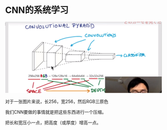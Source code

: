 # CNN的系统学习

![CNN](./picture/CNN1.png)

对于一张图片来说，长256，宽256，然后RGB三原色

我们CNN要做的事情就是把这些东西进行一个压缩。

把长和宽压小一点，把高度（或厚度）增高一点。

